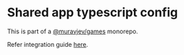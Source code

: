 # Shared app typescript config

This is part of a [@muravjev/games](https://github.com/muravjev/games) monorepo.

Refer integration guide [here](../README.md#typescript).
